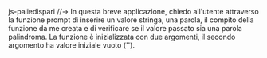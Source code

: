 js-paliedispari //-> In questa breve applicazione, chiedo all'utente attraverso la funzione prompt di inserire un valore stringa, una parola, il compito della funzione da me creata e di verificare se il valore passato sia una parola palindroma.
La funzione è inizializzata con due argomenti, il secondo argomento ha valore iniziale vuoto ('').
